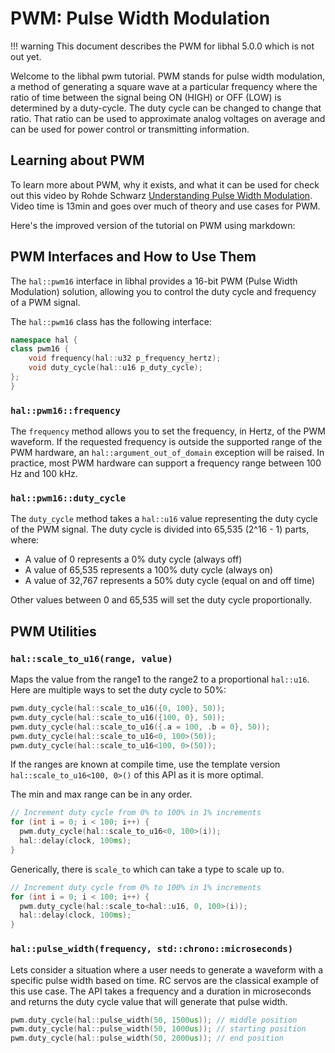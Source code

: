 # PWM: Pulse Width Modulation

!!! warning
    This document describes the PWM for libhal 5.0.0 which is not out yet.

Welcome to the libhal pwm tutorial. PWM stands for pulse width modulation, a
method of generating a square wave at a particular frequency where the ratio of
time between the signal being ON (HIGH) or OFF (LOW) is determined by a
duty-cycle. The duty cycle can be changed to change that ratio. That ratio can
be used to approximate analog voltages on average and can be used for power
control or transmitting information.

## Learning about PWM

To learn more about PWM, why it exists, and what it can be used for check out
this video by Rohde Schwarz
[Understanding Pulse Width Modulation](https://www.youtube.com/watch?v=nXFoVSN3u-E).
Video time is 13min and goes over much of theory and use cases for PWM.

Here's the improved version of the tutorial on PWM using markdown:

## PWM Interfaces and How to Use Them

The `hal::pwm16` interface in libhal provides a 16-bit PWM (Pulse Width
Modulation) solution, allowing you to control the duty cycle and frequency of a
PWM signal.

The `hal::pwm16` class has the following interface:

```C++
namespace hal {
class pwm16 {
    void frequency(hal::u32 p_frequency_hertz);
    void duty_cycle(hal::u16 p_duty_cycle);
};
}
```

### `hal::pwm16::frequency`

The `frequency` method allows you to set the frequency, in Hertz, of the PWM
waveform. If the requested frequency is outside the supported range of the PWM
hardware, an `hal::argument_out_of_domain` exception will be raised. In
practice, most PWM hardware can support a frequency range between 100 Hz and
100 kHz.

### `hal::pwm16::duty_cycle`

The `duty_cycle` method takes a `hal::u16` value representing the duty cycle of
the PWM signal. The duty cycle is divided into 65,535 (2^16 - 1) parts, where:

- A value of 0 represents a 0% duty cycle (always off)
- A value of 65,535 represents a 100% duty cycle (always on)
- A value of 32,767 represents a 50% duty cycle (equal on and off time)

Other values between 0 and 65,535 will set the duty cycle proportionally.

## PWM Utilities

### `hal::scale_to_u16(range, value)`

Maps the value from the range1 to the range2 to a proportional `hal::u16`.
Here are multiple ways to set the duty cycle to 50%:

```C++
pwm.duty_cycle(hal::scale_to_u16({0, 100}, 50));
pwm.duty_cycle(hal::scale_to_u16({100, 0}, 50));
pwm.duty_cycle(hal::scale_to_u16({.a = 100, .b = 0}, 50));
pwm.duty_cycle(hal::scale_to_u16<0, 100>(50));
pwm.duty_cycle(hal::scale_to_u16<100, 0>(50));
```

If the ranges are known at compile time, use the template version
`hal::scale_to_u16<100, 0>()` of this API as it is more optimal.

The min and max range can be in any order.

```C++
// Increment duty cycle from 0% to 100% in 1% increments
for (int i = 0; i < 100; i++) {
  pwm.duty_cycle(hal::scale_to_u16<0, 100>(i));
  hal::delay(clock, 100ms);
}
```

Generically, there is `scale_to` which can take a type to scale up to.

```C++
// Increment duty cycle from 0% to 100% in 1% increments
for (int i = 0; i < 100; i++) {
  pwm.duty_cycle(hal::scale_to<hal::u16, 0, 100>(i));
  hal::delay(clock, 100ms);
}
```

### `hal::pulse_width(frequency, std::chrono::microseconds)`

Lets consider a situation where a user needs to generate a waveform with a
specific pulse width based on time. RC servos are the classical example of this use case. The API takes a frequency and a duration in microseconds and returns the duty cycle value that will generate that pulse width.

```C++
pwm.duty_cycle(hal::pulse_width(50, 1500us)); // middle position
pwm.duty_cycle(hal::pulse_width(50, 1000us)); // starting position
pwm.duty_cycle(hal::pulse_width(50, 2000us)); // end position
```

